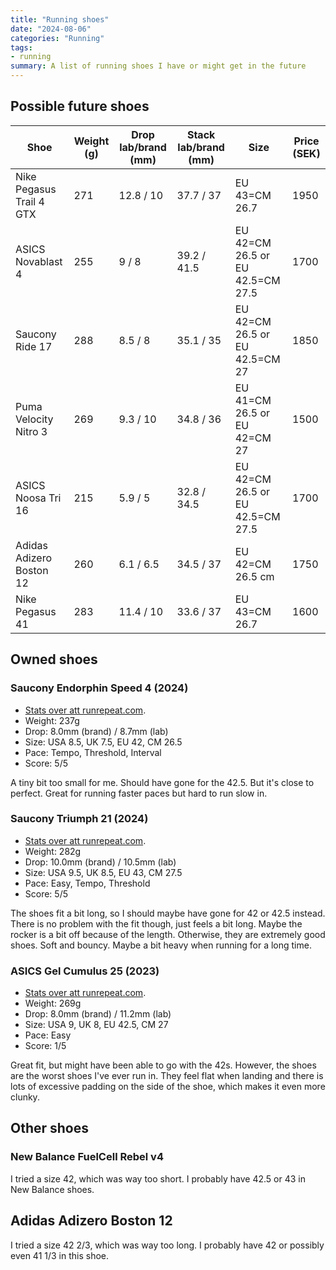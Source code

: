 ```yaml
---
title: "Running shoes"
date: "2024-08-06"
categories: "Running"
tags:
- running
summary: A list of running shoes I have or might get in the future
---
```


## Possible future shoes

| Shoe                     | Weight (g) | Drop lab/brand (mm) | Stack lab/brand (mm) | Size                             | Price (SEK) |
|--------------------------|------------|---------------------|----------------------|----------------------------------|-------------|
| Nike Pegasus Trail 4 GTX | 271        | 12.8 / 10           | 37.7 / 37            | EU 43=CM 26.7                    | 1950        |
| ASICS Novablast 4        | 255        | 9 / 8               | 39.2 / 41.5          | EU 42=CM 26.5 or EU 42.5=CM 27.5 | 1700        |
| Saucony Ride 17          | 288        | 8.5 / 8             | 35.1 / 35            | EU 42=CM 26.5 or EU 42.5=CM 27   | 1850        |
| Puma Velocity Nitro 3    | 269        | 9.3 / 10            | 34.8 / 36            | EU 41=CM 26.5 or EU 42=CM 27     | 1500        |
| ASICS Noosa Tri 16       | 215        | 5.9 / 5             | 32.8 / 34.5          | EU 42=CM 26.5 or EU 42.5=CM 27.5 | 1700        |
| Adidas Adizero Boston 12 | 260        | 6.1 / 6.5           | 34.5 / 37            | EU 42=CM 26.5 cm                 | 1750        |
| Nike Pegasus 41          | 283        | 11.4 / 10           | 33.6 / 37            | EU 43=CM 26.7                    | 1600        |

## Owned shoes

### Saucony Endorphin Speed 4 (2024)

- [Stats over att runrepeat.com](https://runrepeat.com/saucony-endorphin-speed-4).
- Weight: 237g
- Drop: 8.0mm (brand) / 8.7mm (lab)
- Size: USA 8.5, UK 7.5, EU 42, CM 26.5
- Pace: Tempo, Threshold, Interval
- Score: 5/5

A tiny bit too small for me. Should have gone for the 42.5. But it's close to perfect.
Great for running faster paces but hard to run slow in.

### Saucony Triumph 21 (2024)

- [Stats over att runrepeat.com](https://runrepeat.com/saucony-triumph-21).
- Weight: 282g
- Drop: 10.0mm (brand) / 10.5mm (lab)
- Size: USA 9.5, UK 8.5, EU 43, CM 27.5
- Pace: Easy, Tempo, Threshold
- Score: 5/5

The shoes fit a bit long, so I should maybe have gone for 42 or 42.5 instead. There
is no problem with the fit though, just feels a bit long. Maybe the rocker is a bit off because of the
length. Otherwise, they are extremely good shoes. Soft and bouncy. Maybe a bit
heavy when running for a long time.

### ASICS Gel Cumulus 25 (2023)

- [Stats over att runrepeat.com](https://runrepeat.com/asics-gel-cumulus-25).
- Weight: 269g
- Drop: 8.0mm (brand) / 11.2mm (lab)
- Size: USA 9, UK 8, EU 42.5, CM 27
- Pace: Easy
- Score: 1/5

Great fit, but might have been able to go with the 42s.
However, the shoes are the worst shoes I've ever run in.
They feel flat when landing and there is lots of excessive padding on the side
of the shoe, which makes it even more clunky.

## Other shoes

### New Balance FuelCell Rebel v4

I tried a size 42, which was way too short. I probably have 42.5 or 43 in New Balance shoes. 

## Adidas Adizero Boston 12

I tried a size 42 2/3, which was way too long. I probably have 42 or possibly even 41 1/3 in this shoe.
